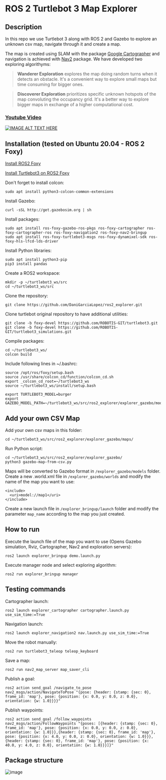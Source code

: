 # ROS 2 Turtlebot 3 Map Explorer
## Description
In this repo we use Turtlebot 3 along with ROS 2 and Gazebo to explore an unknown csv map, navigate through it and create a map. 

The map is created using SLAM with the package [Google Cartographer](https://github.com/cartographer-project/cartographer) and navigation is achieved with [Nav2](https://github.com/ros-planning/navigation2) package. We have developed two exploring algorithyms:

>**Wanderer Exploration** explores the map doing random turns when it detects an obstacle. It's a convenient way to explore small maps but time consuming for bigger ones.
  
>**Discoverer Exploration** prioritizes specific unknown hotspots of the map convoluting the occupancy grid. It's a better way to explore bigger maps in exchange of a higher computational cost.

### [Youtube Video](https://youtu.be/UNiCngwE_Zo)
[![IMAGE ALT TEXT HERE](https://img.youtube.com/vi/UNiCngwE_Zo/maxresdefault.jpg)](https://youtu.be/UNiCngwE_Zo)

## Installation (tested on Ubuntu 20.04 - ROS 2 Foxy)

[Install ROS2 Foxy](https://docs.ros.org/en/foxy/Installation/Linux-Install-Debians.html)

[Install Turtlebot3 on ROS2 Foxy](https://emanual.robotis.com/docs/en/platform/turtlebot3/quick-start/)

Don't forget to install colcon:
```
sudo apt install python3-colcon-common-extensions
```
Install Gazebo:
```
curl -sSL http://get.gazebosim.org | sh
```
Install packages:
```
sudo apt install ros-foxy-gazebo-ros-pkgs ros-foxy-cartographer ros-foxy-cartographer-ros ros-foxy-navigation2 ros-foxy-nav2-bringup
sudo apt install ros-foxy-turtlebot3-msgs ros-foxy-dynamixel-sdk ros-foxy-hls-lfcd-lds-driver
```
Install Python libraries:
```
sudo apt install python3-pip
pip3 install pandas
```
Create a ROS2 workspace:
```
mkdir -p ~/turtlebot3_ws/src
cd ~/turtlebot3_ws/src
```
Clone the repository:
```
git clone https://github.com/DaniGarciaLopez/ros2_explorer.git
```
Clone turtlebot original repository to have additional utilities:
```
git clone -b foxy-devel https://github.com/ROBOTIS-GIT/turtlebot3.git
git clone -b foxy-devel https://github.com/ROBOTIS-GIT/turtlebot3_simulations.git
```
Compile packages:
```
cd ~/turtlebot3_ws/
colcon build
```
Include following lines in ~/.bashrc:
```
source /opt/ros/foxy/setup.bash
source /usr/share/colcon_cd/function/colcon_cd.sh
export _colcon_cd_root=~/turtlebot3_ws
source ~/turtlebot3_ws/install/setup.bash

export TURTLEBOT3_MODEL=burger
export GAZEBO_MODEL_PATH=~/turtlebot3_ws/src/ros2_explorer/explorer_gazebo/models
```
## Add your own CSV Map
Add your own csv maps in this folder:
```
cd ~/turtlebot3_ws/src/ros2_explorer/explorer_gazebo/maps/
```
Run Python script:
```
cd ~/turtlebot3_ws/src/ros2_explorer/explorer_gazebo/
python3 gazebo-map-from-csv.py
```
Maps will be converted to Gazebo format in `/explorer_gazebo/models` folder. Create a new .world.xml file in `/explorer_gazebo/worlds` and modify the name of the map you want to use:
```
<include>
  <uri>model://map1</uri>
</include>
```
Create a new launch file in `/explorer_bringup/launch` folder and modify the parameter `map_name` according to the map you just created.
## How to run
Execute the launch file of the map you want to use (Opens Gazebo simulation, Rviz, Cartographer, Nav2 and exploration servers):
```
ros2 launch explorer_bringup demo.launch.py
```
Execute manager node and select exploring algorithm:
```
ros2 run explorer_bringup manager
```
## Testing commands
Cartographer launch:
```
ros2 launch explorer_cartographer cartographer.launch.py use_sim_time:=True
```
Navigation launch:
```
ros2 launch explorer_navigation2 nav.launch.py use_sim_time:=True

```
Move the robot manually:
```
ros2 run turtlebot3_teleop teleop_keyboard
```

Save a map:
```
ros2 run nav2_map_server map_saver_cli
```
Publish a goal:
```
ros2 action send_goal /navigate_to_pose nav2_msgs/action/NavigateToPose "{pose: {header: {stamp: {sec: 0}, frame_id: 'map'}, pose: {position: {x: 0.0, y: 0.0, z: 0.0}, orientation: {w: 1.0}}}}"
```
Publish waypoints:
```
ros2 action send_goal /follow_waypoints nav2_msgs/action/FollowWaypoints "{poses: [{header: {stamp: {sec: 0}, frame_id: 'map'}, pose: {position: {x: 0.0, y: 0.0, z: 0.0}, orientation: {w: 1.0}}},{header: {stamp: {sec: 0}, frame_id: 'map'}, pose: {position: {x: 4.0, y: 0.0, z: 0.0}, orientation: {w: 1.0}}},{header: {stamp: {sec: 0}, frame_id: 'map'}, pose: {position: {x: 40.0, y: 4.0, z: 0.0}, orientation: {w: 1.0}}}]}"
```
## Package structure
![image](https://github.com/DaniGarciaLopez/ros2_explorer/blob/main/explorer_bringup/data/explorer_graph.png)

